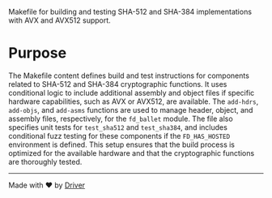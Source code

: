 <!--------------------------------------------------------------------------------->
<!-- IMPORTANT: This file is auto-generated by Driver (https://driver.ai). -------->
<!-- Manual edits may be overwritten on future commits. --------------------------->
<!--------------------------------------------------------------------------------->

Makefile for building and testing SHA-512 and SHA-384 implementations with AVX and AVX512 support.

# Purpose
The Makefile content defines build and test instructions for components related to SHA-512 and SHA-384 cryptographic functions. It uses conditional logic to include additional assembly and object files if specific hardware capabilities, such as AVX or AVX512, are available. The `add-hdrs`, `add-objs`, and `add-asms` functions are used to manage header, object, and assembly files, respectively, for the `fd_ballet` module. The file also specifies unit tests for `test_sha512` and `test_sha384`, and includes conditional fuzz testing for these components if the `FD_HAS_HOSTED` environment is defined. This setup ensures that the build process is optimized for the available hardware and that the cryptographic functions are thoroughly tested.

---
Made with ❤️ by [Driver](https://www.driver.ai/)